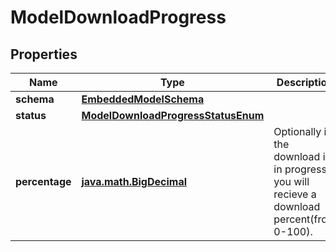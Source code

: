 
# ModelDownloadProgress

## Properties
Name | Type | Description | Notes
------------ | ------------- | ------------- | -------------
**schema** | [**EmbeddedModelSchema**](EmbeddedModelSchema.md) |  |  [optional]
**status** | [**ModelDownloadProgressStatusEnum**](ModelDownloadProgressStatusEnum.md) |  |  [optional]
**percentage** | [**java.math.BigDecimal**](java.math.BigDecimal.md) | Optionally if the download is in progress you will recieve a download percent(from 0-100). |  [optional]



